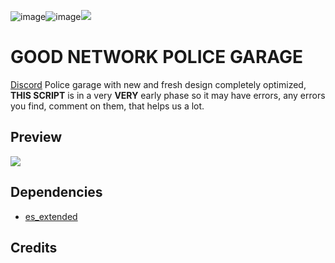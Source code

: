 ![image](https://github.com/user-attachments/assets/f29189ab-2d12-44cb-8b0c-1f033f65228f)![image](https://github.com/user-attachments/assets/bd672b44-7ddb-4800-9790-d2af45f4d280)![](https://i.imgur.com/kp0oHJK.jpeg)

# GOOD NETWORK POLICE GARAGE
[Discord](https://discord.gg/4PgngbsR5T)
Police garage with new and fresh design completely optimized, **THIS SCRIPT** is in a very **VERY** early phase so it may have errors, any errors you find, comment on them, that helps us a lot.

## Preview

![](https://i.imgur.com/mQiYwil.png)

## Dependencies

- [es_extended](https://github.com/esx-framework/esx-legacy)

## Credits
